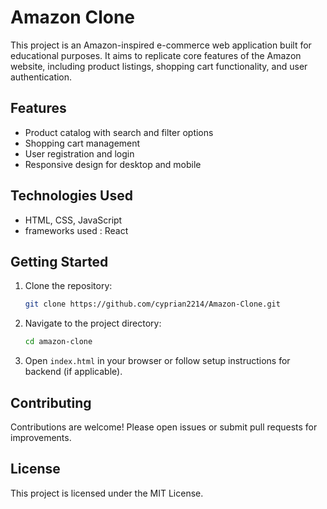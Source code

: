 # Amazon Clone

This project is an Amazon-inspired e-commerce web application built for educational purposes. It aims to replicate core features of the Amazon website, including product listings, shopping cart functionality, and user authentication.

## Features

- Product catalog with search and filter options
- Shopping cart management
- User registration and login
- Responsive design for desktop and mobile

## Technologies Used

- HTML, CSS, JavaScript
- frameworks used : React

## Getting Started

1. Clone the repository:
    ```bash
    git clone https://github.com/cyprian2214/Amazon-Clone.git
    ```
2. Navigate to the project directory:
    ```bash
    cd amazon-clone
    ```
3. Open `index.html` in your browser or follow setup instructions for backend (if applicable).

## Contributing

Contributions are welcome! Please open issues or submit pull requests for improvements.

## License

This project is licensed under the MIT License.